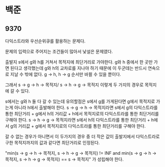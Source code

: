 # 백준

## 9370

다익스트라와 우선순위큐를 활용하는 문제다.

문제의 입력으로 주어지는 조건들이 많아서 낯설은 문제였다.

출발지 s에서 g와 h를 거쳐서 목적지에 최단거리로 가야한다. g와 h 중에서 한 곳만 가면 된다고 생각했는데 g와 h의 교차로를 지나야 하기 때문에 이 두군데는 반드시 연속으로 지날 수 밖에 없다. g -> h, h -> g 순서만 바뀔 수 있을 뿐이다.

그래서 s -> g -> h -> 목적지/ s -> h -> g -> 목적지 이렇게 두 가지의 경우로 목적지에 갈 수 있다.

s에서는 g와 h 둘 다 갈 수 있는데 유의할점은 s에서 g를 가게된다면 g에서 목적지로 가는게 아니라 h에서 출발해야 한다. s -> g -> h -> 목적지라면 s에서 g의 다익스트라를 통한 최단거리 + g에서 h의 거리값 + h에서 목적지로의 다익스트라를 통한 최단거리를 구해야 한다. s -> h -> g -> 목적지라면 s에서 h의 다익스트라를 통한 최단거리 + h에서 g의 거리값 + g에서 목적지로의 다익스트라를 통한 최단거리를 구해야 한다.

갈 수 없는 경우가 아니면서 이 두가지의 경우 중 더 작은 값이 출발지에서 다익스트라로 구한 목적지까지의 값과 같다면 최단거리로 인정된다.

"min(s -> g -> h -> 목적지, s -> h -> g -> 목적지) != INF and min(s -> g -> h -> 목적지, s -> h -> g -> 목적지) == s -> 목적지" 가 성립해야 한다.

